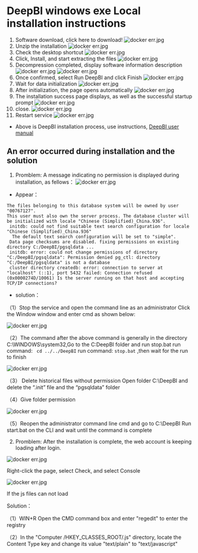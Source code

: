 # DeepBI windows exe Local installation instructions

1. Software download, click here to download!
 ![docker err.jpg](user_manual/en/exe/1.jpg)
2. Unzip the installation
 ![docker err.jpg](user_manual/en/exe/2.jpg)
3. Check the desktop shortcut
 ![docker err.jpg](user_manual/en/exe/3.jpg)
4. Click, Install, and start extracting the files
 ![docker err.jpg](user_manual/en/exe/4.jpg)
5. Decompression completed, display software information description
 ![docker err.jpg](user_manual/en/exe/5.jpg)
 ![docker err.jpg](user_manual/en/exe/6.jpg)
6. Once confirmed, select Run DeepBI and click Finish
 ![docker err.jpg](user_manual/en/exe/7.jpg)
7. Wait for data initialization
 ![docker err.jpg](user_manual/en/exe/8.jpg)
8. After initialization, the page opens automatically
 ![docker err.jpg](user_manual/en/exe/9.jpg)
9. The installation success page displays, as well as the successful startup prompt
 ![docker err.jpg](user_manual/en/exe/10.jpg)
10. close.
 ![docker err.jpg](user_manual/en/exe/11.jpg)
11. Restart service
 ![docker err.jpg](user_manual/en/exe/12.jpg)
- Above is DeepBI installation process, use instructions, [DeepBI user manual](client/app/assets/images/en/user_manual_en.md)

## An error occurred during installation and the solution

1. Promblem: A message indicating no permission is displayed during installation, as fellows：
 ![docker err.jpg](user_manual/en/exe/13.png)
- Appear：
```
The files belonging to this database system will be owned by user "00767127".
This user must also own the server process. The database cluster will be initialized with locale "Chinese (Simplified)_China.936".
 initdb: could not find suitable text search configuration for locale "Chinese (Simplified)_China.936"
  The default text search configuration will be set to "simple".
 Data page checksums are disabled. fixing permissions on existing directory C:/DeepBI/pgsqldata ...
 initdb: error: could not change permissions of directory "C:/DeepBI/pgsqldata": Permission denied pg_ctl: directory "C:/DeepBI/pgsqldata" is not a database
 cluster directory createdb: error: connection to server at "localhost" (::1), port 5432 failed: Connection refused (0x0000274D/10061) Is the server running on that host and accepting TCP/IP connections?
```
- solution：

（1）Stop the service and open the command line as an administrator
  Click the Window window and enter cmd as shown below:

![docker err.jpg](user_manual/en/exe/14.png)

（2）The command after the above command is generally in the directory 	C:\WINDOWS\system32,Go to the C:DeepBI folder and run stop.bat
 run command: ``` cd ../../DeepBI```
 run command: ```stop.bat``` ,then wait for the run to finish

![docker err.jpg](user_manual/en/exe/15.png)

 （3） Delete historical files without permission
    Open folder C:\DeepBI and delete the “.init” file and the “pgsqldata” folder

 （4）Give folder permission

![docker err.jpg](user_manual/en/exe/16.png)

 （5）Reopen the administrator command line cmd and go to C:\DeepBI
Run start.bat on the CLI and wait until the command is complete

2. Promblem: After the installation is complete, the web account is keeping loading after login.

![docker err.jpg](user_manual/en/exe/17.png)

 Right-click the page, select Check, and select Console

![docker err.jpg](user_manual/en/exe/18.png)

If the js files can not load

Solution：

（1）WIN+R Open the CMD command box and enter "regedit" to enter the registry

（2）In the "Computer /HKEY_CLASSES_ROOT/.js" directory, locate the Content Type key and change its value "text/plain" to "text/javascript"

